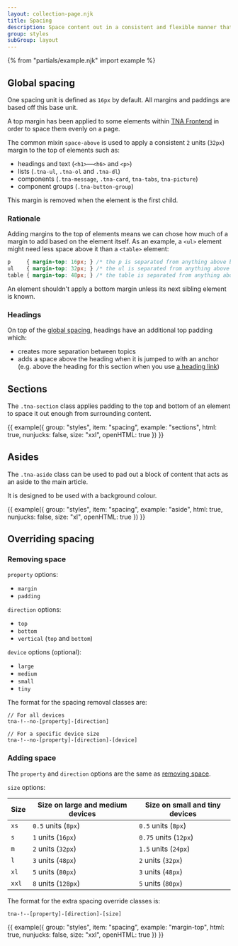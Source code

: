 ```yaml
---
layout: collection-page.njk
title: Spacing
description: Space content out in a consistent and flexible manner that works for all screen sizes.
group: styles
subGroup: layout
---
```


{% from "partials/example.njk" import example %}

## Global spacing

One spacing unit is defined as `16px` by default. All margins and paddings are based off this base unit.

A top margin has been applied to some elements within [TNA Frontend](https://github.com/nationalarchives/tna-frontend) in order to space them evenly on a page.

The common mixin `space-above` is used to apply a consistent `2` units (`32px`) margin to the top of elements such as:

- headings and text (`<h1>`&mdash;`<h6>` and `<p>`)
- lists (`.tna-ul`, `.tna-ol` and `.tna-dl`)
- components (`.tna-message`, `.tna-card`, `tna-tabs`, `tna-picture`)
- component groups (`.tna-button-group`)

This margin is removed when the element is the first child.

### Rationale

Adding margins to the top of elements means we can chose how much of a margin to add based on the element itself. As an example, a `<ul>` element might need less space above it than a `<table>` element:

```css
p     { margin-top: 16px; } /* the p is separated from anything above by 16px */
ul    { margin-top: 32px; } /* the ul is separated from anything above by 32px */
table { margin-top: 48px; } /* the table is separated from anything above by 48px */
```

An element shouldn't apply a bottom margin unless its next sibling element is known.

### Headings

On top of the [global spacing](#global-spacing), headings have an additional top padding which:

- creates more separation between topics
- adds a space above the heading when it is jumped to with an anchor (e.g. above the heading for this section when you use [a heading link](#headings))

## Sections

The `.tna-section` class applies padding to the top and bottom of an element to space it out enough from surrounding content.

{{ example({ group: "styles", item: "spacing", example: "sections", html: true, nunjucks: false, size: "xxl", openHTML: true }) }}

## Asides

The `.tna-aside` class can be used to pad out a block of content that acts as an aside to the main article.

It is designed to be used with a background colour.

{{ example({ group: "styles", item: "spacing", example: "aside", html: true, nunjucks: false, size: "xl", openHTML: true }) }}

## Overriding spacing

### Removing space

`property` options:

- `margin`
- `padding`

`direction` options:

- `top`
- `bottom`
- `vertical` (`top` and `bottom`)

`device` options (optional):

- `large`
- `medium`
- `small`
- `tiny`

The format for the spacing removal classes are:

```plain
// For all devices
tna-!--no-[property]-[direction]

// For a specific device size
tna-!--no-[property]-[direction]-[device]
```

### Adding space

The `property` and `direction` options are the same as [removing space](#removing-space).

`size` options:

| Size  | Size on large and medium devices | Size on small and tiny devices |
| ----- | -------------------------------- | ------------------------------ |
| `xs`  | `0.5` units (`8px`)              | `0.5` units (`8px`)            |
| `s`   | `1` units (`16px`)               | `0.75` units (`12px`)          |
| `m`   | `2` units (`32px`)               | `1.5` units (`24px`)           |
| `l`   | `3` units (`48px`)               | `2` units (`32px`)             |
| `xl`  | `5` units (`80px`)               | `3` units (`48px`)             |
| `xxl` | `8` units (`128px`)              | `5` units (`80px`)             |

The format for the extra spacing override classes is:

```plain
tna-!--[property]-[direction]-[size]
```

{{ example({ group: "styles", item: "spacing", example: "margin-top", html: true, nunjucks: false, size: "xxl", openHTML: true }) }}
